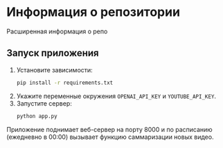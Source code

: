 # Информация о репозитории
Расширенная информация о репо

## Запуск приложения

1. Установите зависимости:
   ```bash
   pip install -r requirements.txt
   ```
2. Укажите переменные окружения `OPENAI_API_KEY` и `YOUTUBE_API_KEY`.
3. Запустите сервер:
   ```bash
   python app.py
   ```

Приложение поднимает веб-сервер на порту 8000 и по расписанию (ежедневно в 00:00) вызывает функцию саммаризации новых видео.
